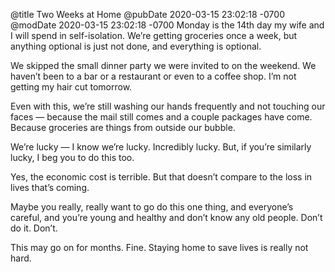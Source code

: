 @title Two Weeks at Home
@pubDate 2020-03-15 23:02:18 -0700
@modDate 2020-03-15 23:02:18 -0700
Monday is the 14th day my wife and I will spend in self-isolation. We’re getting groceries once a week, but anything optional is just not done, and everything is optional.

We skipped the small dinner party we were invited to on the weekend. We haven’t been to a bar or a restaurant or even to a coffee shop. I’m not getting my hair cut tomorrow.

Even with this, we’re still washing our hands frequently and not touching our faces — because the mail still comes and a couple packages have come. Because groceries are things from outside our bubble.

We’re lucky — I know we’re lucky. Incredibly lucky. But, if you’re similarly lucky, I beg you to do this too.

Yes, the economic cost is terrible. But that doesn’t compare to the loss in lives that’s coming.

Maybe you really, really want to go do this one thing, and everyone’s careful, and you’re young and healthy and don’t know any old people. Don’t do it. Don’t.

This may go on for months. Fine. Staying home to save lives is really not hard.
